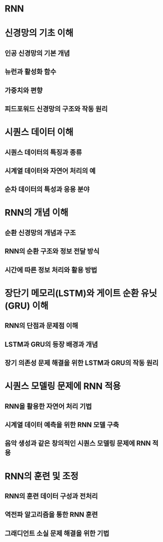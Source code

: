 # RNN

# 신경망의 기초 이해

## 인공 신경망의 기본 개념

## 뉴런과 활성화 함수

## 가중치와 편향

## 피드포워드 신경망의 구조와 작동 원리

# 시퀀스 데이터 이해

## 시퀀스 데이터의 특징과 종류

## 시계열 데이터와 자연어 처리의 예

## 순차 데이터의 특성과 응용 분야

# RNN의 개념 이해

## 순환 신경망의 개념과 구조

## RNN의 순환 구조와 정보 전달 방식

## 시간에 따른 정보 처리와 활용 방법

# 장단기 메모리(LSTM)와 게이트 순환 유닛(GRU) 이해

## RNN의 단점과 문제점 이해

## LSTM과 GRU의 등장 배경과 개념

## 장기 의존성 문제 해결을 위한 LSTM과 GRU의 작동 원리

# 시퀀스 모델링 문제에 RNN 적용

## RNN을 활용한 자연어 처리 기법

## 시계열 데이터 예측을 위한 RNN 모델 구축

## 음악 생성과 같은 창의적인 시퀀스 모델링 문제에 RNN 적용

# RNN의 훈련 및 조정

## RNN의 훈련 데이터 구성과 전처리

## 역전파 알고리즘을 통한 RNN 훈련

## 그래디언트 소실 문제 해결을 위한 기법

